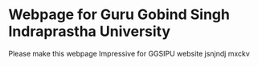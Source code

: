 # Webpage for Guru Gobind Singh Indraprastha University
Please make this webpage Impressive for GGSIPU website
jsnjndj
mxckv
